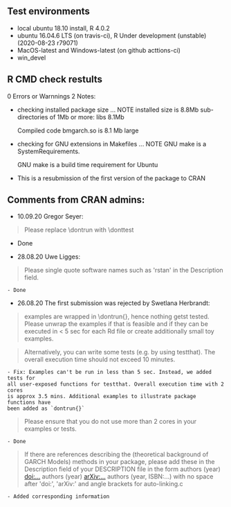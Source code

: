 ## Test environments
* local ubuntu 18.10 install, R 4.0.2
* ubuntu 16.04.6 LTS (on travis-ci), R Under development (unstable) (2020-08-23 r79071)
* MacOS-latest and Windows-latest (on github acttions-ci)
* win_devel

  
## R CMD check restults

0 Errors or Warnnings
2 Notes:

* checking installed package size ... NOTE
    installed size is  8.8Mb
    sub-directories of 1Mb or more:
      libs   8.1Mb

  Compiled code bmgarch.so is 8.1 Mb large

* checking for GNU extensions in Makefiles ... NOTE
  GNU make is a SystemRequirements.

  GNU make is a build time requirement for Ubuntu

* This is a resubmission of the first version of the package to CRAN

## Comments from CRAN admins:
* 10.09.20 Gregor Seyer: 
> Please replace \dontrun with \donttest
  
  - Done

* 28.08.20 Uwe Ligges: 
> Please single quote software names such as 'rstan' in the Description field.

	- Done


* 26.08.20 The first submission was rejected by Swetlana Herbrandt:

> examples are wrapped in \dontrun{}, hence nothing getst 
> tested. Please unwrap the examples if that is feasible and if they can
> be executed in < 5 sec for each Rd file or create additionally small toy
> examples.

> Alternatively, you can write some tests (e.g. by using testthat). The
> overall execution time should not exceed 10 minutes.

	- Fix: Examples can't be run in less than 5 sec. Instead, we added tests for
	all user-exposed functions for testthat. Overall execution time with 2 cores
	is approx 3.5 mins. Additional examples to illustrate package functions have
	been added as `dontrun{}`

> Please ensure that you do not use more than 2 cores in your examples or
> tests.

	- Done

> If there are references describing the (theoretical background of GARCH
> Models) methods in your package, please add these in the Description
> field of your DESCRIPTION file in the form
> authors (year) <doi:...>
> authors (year) <arXiv:...>
> authors (year, ISBN:...)
> with no space after 'doi:', 'arXiv:' and angle brackets for auto-linking.c

	- Added corresponding information
